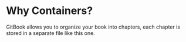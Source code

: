 # Why Containers?

GitBook allows you to organize your book into chapters, each chapter is stored in a separate file like this one.

